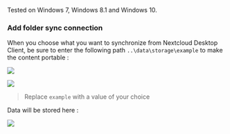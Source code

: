 Tested on Windows 7, Windows 8.1 and Windows 10.

### Add folder sync connection

When you choose what you want to synchronize from Nextcloud Desktop Client, be sure to enter the following path `..\data\storage\example` to make the content portable  :

![](/img/app/nextcloud/localfolder.png)

![](/img/app/nextcloud/localfolder2.png)

> Replace `example` with a value of your choice

Data will be stored here :

![](/img/app/nextcloud/localfolder3.png)